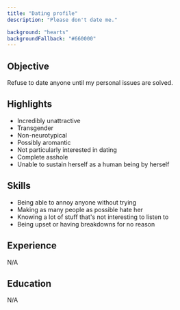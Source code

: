 ```yaml
---
title: "Dating profile"
description: "Please don't date me."

background: "hearts"
backgroundFallback: "#660000"
---
```


## Objective

Refuse to date anyone until my personal issues are solved.

## Highlights

* Incredibly unattractive
* Transgender
* Non-neurotypical
* Possibly aromantic
* Not particularly interested in dating
* Complete asshole
* Unable to sustain herself as a human being by herself

## Skills

* Being able to annoy anyone without trying
* Making as many people as possible hate her
* Knowing a lot of stuff that's not interesting to listen to
* Being upset or having breakdowns for no reason

## Experience

N/A

## Education

N/A
